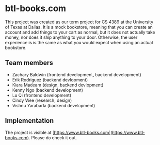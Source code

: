 # btl-books.com

This project was created as our term project for CS 4389 at the University of Texas at Dallas. It is a mock bookstore, meaning that you can create an account and add things to your cart as normal, but it does not actually take money, nor does it ship anything to your door. Otherwise, the user experience is is the same as what you would expect when using an actual bookstore.

## Team members

* Zachary Baldwin​ (frontend development, backend development)
* Erik Rodriguez​ (backend devlopment)
* Kiara Madeam​ (design, backend devlopment)
* Kenny Ngo​ (backend development)
* Lu Qi​ (frontend development)
* Cindy Wee​ (research, design)
* Vishnu Yarabarla (backend development)


## Implementation

The project is visible at [https://www.btl-books.com](https://www.btl-books.com). Please do check it out.
